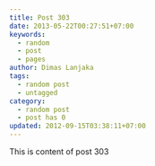 ```yaml
---
title: Post 303
date: 2013-05-22T00:27:51+07:00
keywords:
  - random
  - post
  - pages
author: Dimas Lanjaka
tags:
  - random post
  - untagged
category:
  - random post
  - post has 0
updated: 2012-09-15T03:38:11+07:00
---
```

This is content of post 303
